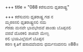 +++
title = "088 ಕರೆಸುವನು ಧೃತರಾಷ್ಟ್ರ"

+++
ಕರೆಸುವನು ಧೃತರಾಷ್ಟ್ರ ಗಡ ನ  
ಮ್ಮರಸನಲಿ ಧೃತರಾಷ್ಟ್ರನಲಿ ನಮ  
ಗೆರಡು ಮನವೇ ಭಾವಭೇದವೆ ಪಾಂಡು ಬೊಪ್ಪನಲಿ  
ವರವೆ ದೊರಕಲಿ ಶಾಪವೇ ಮೇಣ್ಬ  
ರಲಿ ಭಯವಿಲ್ಲೆಮಗೆ ಬೊಪ್ಪನ  
ಕರಣ ಕೃತಿಗೆ ಹಸಾದವೆಂದನು ಧರ್ಮನಂದನನು    ॥88॥